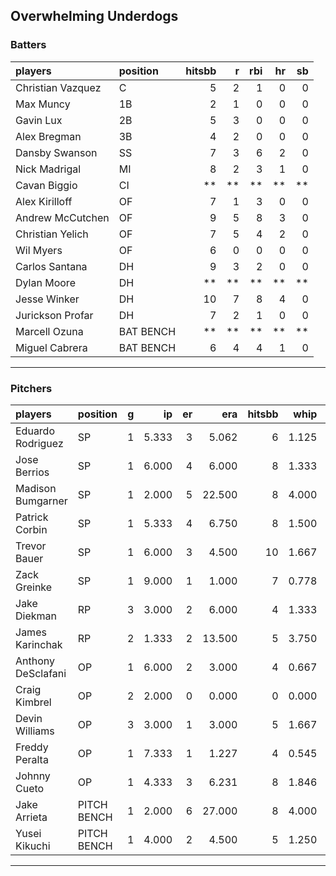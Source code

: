 ## Overwhelming Underdogs

### Batters

 
|players           |position  | hitsbb|  r| rbi| hr| sb| 
|:-----------------|:---------|------:|--:|---:|--:|--:| 
|Christian Vazquez |C         |      5|  2|   1|  0|  0| 
|Max Muncy         |1B        |      2|  1|   0|  0|  0| 
|Gavin Lux         |2B        |      5|  3|   0|  0|  0| 
|Alex Bregman      |3B        |      4|  2|   0|  0|  0| 
|Dansby Swanson    |SS        |      7|  3|   6|  2|  0| 
|Nick Madrigal     |MI        |      8|  2|   3|  1|  0| 
|Cavan Biggio      |CI        |     **| **|  **| **| **| 
|Alex Kirilloff    |OF        |      7|  1|   3|  0|  0| 
|Andrew McCutchen  |OF        |      9|  5|   8|  3|  0| 
|Christian Yelich  |OF        |      7|  5|   4|  2|  0| 
|Wil Myers         |OF        |      6|  0|   0|  0|  0| 
|Carlos Santana    |DH        |      9|  3|   2|  0|  0| 
|Dylan Moore       |DH        |     **| **|  **| **| **| 
|Jesse Winker      |DH        |     10|  7|   8|  4|  0| 
|Jurickson Profar  |DH        |      7|  2|   1|  0|  0| 
|Marcell Ozuna     |BAT BENCH |     **| **|  **| **| **| 
|Miguel Cabrera    |BAT BENCH |      6|  4|   4|  1|  0| 


* * *

### Pitchers

 
|players            |position    |  g|    ip| er|    era| hitsbb|  whip| so|  w| sv| 
|:------------------|:-----------|--:|-----:|--:|------:|------:|-----:|--:|--:|--:| 
|Eduardo Rodriguez  |SP          |  1| 5.333|  3|  5.062|      6| 1.125|  7|  0|  0| 
|Jose Berrios       |SP          |  1| 6.000|  4|  6.000|      8| 1.333|  4|  1|  0| 
|Madison Bumgarner  |SP          |  1| 2.000|  5| 22.500|      8| 4.000|  2|  0|  0| 
|Patrick Corbin     |SP          |  1| 5.333|  4|  6.750|      8| 1.500|  4|  0|  0| 
|Trevor Bauer       |SP          |  1| 6.000|  3|  4.500|     10| 1.667|  7|  0|  0| 
|Zack Greinke       |SP          |  1| 9.000|  1|  1.000|      7| 0.778|  3|  1|  0| 
|Jake Diekman       |RP          |  3| 3.000|  2|  6.000|      4| 1.333|  2|  0|  0| 
|James Karinchak    |RP          |  2| 1.333|  2| 13.500|      5| 3.750|  1|  0|  1| 
|Anthony DeSclafani |OP          |  1| 6.000|  2|  3.000|      4| 0.667|  4|  1|  0| 
|Craig Kimbrel      |OP          |  2| 2.000|  0|  0.000|      0| 0.000|  5|  0|  2| 
|Devin Williams     |OP          |  3| 3.000|  1|  3.000|      5| 1.667|  7|  1|  0| 
|Freddy Peralta     |OP          |  1| 7.333|  1|  1.227|      4| 0.545|  9|  1|  0| 
|Johnny Cueto       |OP          |  1| 4.333|  3|  6.231|      8| 1.846|  4|  0|  0| 
|Jake Arrieta       |PITCH BENCH |  1| 2.000|  6| 27.000|      8| 4.000|  1|  0|  0| 
|Yusei Kikuchi      |PITCH BENCH |  1| 4.000|  2|  4.500|      5| 1.250|  8|  0|  0| 


* * *


